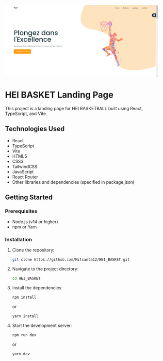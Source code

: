 <img src="https://github.com/Mitsanta12/HEI_BASKET/blob/main/HEI_BASKET.png"/>

# HEI BASKET Landing Page

This project is a landing page for HEI BASKETBALL built using React, TypeScript, and Vite.

## Technologies Used

- React
- TypeScript
- Vite
- HTML5
- CSS3
- TailwindCSS
- JavaScript
- React Router
- Other libraries and dependencies (specified in package.json)

## Getting Started

### Prerequisites

- Node.js (v14 or higher)
- npm or Yarn

### Installation

1. Clone the repository:

   ```bash
   git clone https://github.com/Mitsanta12/HEI_BASKET.git
   ```

2. Navigate to the project directory:

   ```bash
   cd HEI_BASKET
   ```

3. Install the dependencies:

   ```bash
   npm install
   ```

   or

   ```bash
   yarn install
   ```

4. Start the development server:

   ```bash
   npm run dev
   ```

   or

   ```bash
   yarn dev
   ```

